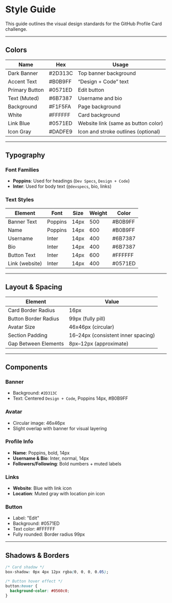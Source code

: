 # Style Guide

This guide outlines the visual design standards for the GitHub Profile Card challenge.

---

## Colors

| Name           | Hex     | Usage                               |
| -------------- | ------- | ----------------------------------- |
| Dark Banner    | #2D313C | Top banner background               |
| Accent Text    | #B0B9FF | “Design + Code” text                |
| Primary Button | #0571ED | Edit button                         |
| Text (Muted)   | #6B7387 | Username and bio                    |
| Background     | #F1F5FA | Page background                     |
| White          | #FFFFFF | Card background                     |
| Link Blue      | #0571ED | Website link (same as button color) |
| Icon Gray      | #DADFE9 | Icon and stroke outlines (optional) |

---

## Typography

### Font Families

- **Poppins**: Used for headings (`Dev Specs`, `Design + Code`)
- **Inter**: Used for body text (`@devspecs`, bio, links)

### Text Styles

| Element        | Font    | Size | Weight | Color   |
| -------------- | ------- | ---- | ------ | ------- |
| Banner Text    | Poppins | 14px | 500    | #B0B9FF |
| Name           | Poppins | 14px | 600    | #B0B9FF |
| Username       | Inter   | 14px | 400    | #6B7387 |
| Bio            | Inter   | 14px | 400    | #6B7387 |
| Button Text    | Inter   | 14px | 600    | #FFFFFF |
| Link (website) | Inter   | 14px | 400    | #0571ED |

---

## Layout & Spacing

| Element              | Value                              |
| -------------------- | ---------------------------------- |
| Card Border Radius   | 16px                               |
| Button Border Radius | 99px (fully pill)                  |
| Avatar Size          | 46x46px (circular)                 |
| Section Padding      | 16–24px (consistent inner spacing) |
| Gap Between Elements | 8px–12px (approximate)             |

---

## Components

### Banner

- Background: `#2D313C`
- Text: Centered `Design + Code`, Poppins 14px, #B0B9FF

### Avatar

- Circular image: 46x46px
- Slight overlap with banner for visual layering

### Profile Info

- **Name**: Poppins, bold, 14px
- **Username & Bio**: Inter, normal, 14px
- **Followers/Following**: Bold numbers + muted labels

### Links

- **Website**: Blue with link icon
- **Location**: Muted gray with location pin icon

### Button

- Label: "Edit"
- Background: #0571ED
- Text color: #FFFFFF
- Fully rounded: Border radius 99px

---

## Shadows & Borders

```css
/* Card shadow */
box-shadow: 0px 4px 12px rgba(0, 0, 0, 0.05);

/* Button hover effect */
button:hover {
  background-color: #0560c0;
}
```
